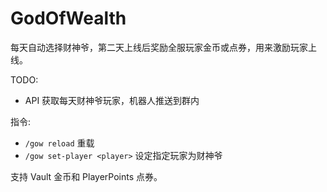 # GodOfWealth

每天自动选择财神爷，第二天上线后奖励全服玩家金币或点券，用来激励玩家上线。

TODO:

- API 获取每天财神爷玩家，机器人推送到群内

指令:

- `/gow reload` 重载
- `/gow set-player <player>` 设定指定玩家为财神爷

支持 Vault 金币和 PlayerPoints 点券。